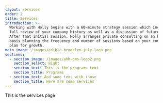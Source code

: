 ```yaml
---
layout: services
order: 2
title: Services
introduction: >-
  Working with Holly begins with a 60-minute strategy session which includes a
  full review of your company history as well as a discussion of future goals. 
  After that initial session, Holly arranges private consulting on an hourly
  basis planning the frequency and number of sessions based on your company’s
  plan for growth.
main_image: /images/edible-brooklyn-july-logo.png
sections:
  - section_image: /images/ahh-cms-logo2.png
    section_select: Right
    section_text: This is the programs text
    section_title: Programs
  - section_text: And some text with those
    section_title: Here are some services
---
```

This is the services page

